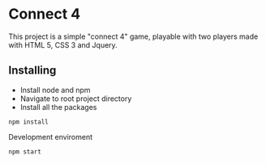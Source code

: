 # Connect 4
This project is a simple "connect 4" game, playable with two players made with HTML 5, CSS 3 and Jquery.


## Installing

* Install node and npm
* Navigate to root project directory
* Install all the packages

```
npm install
```

Development enviroment

```
npm start
```

